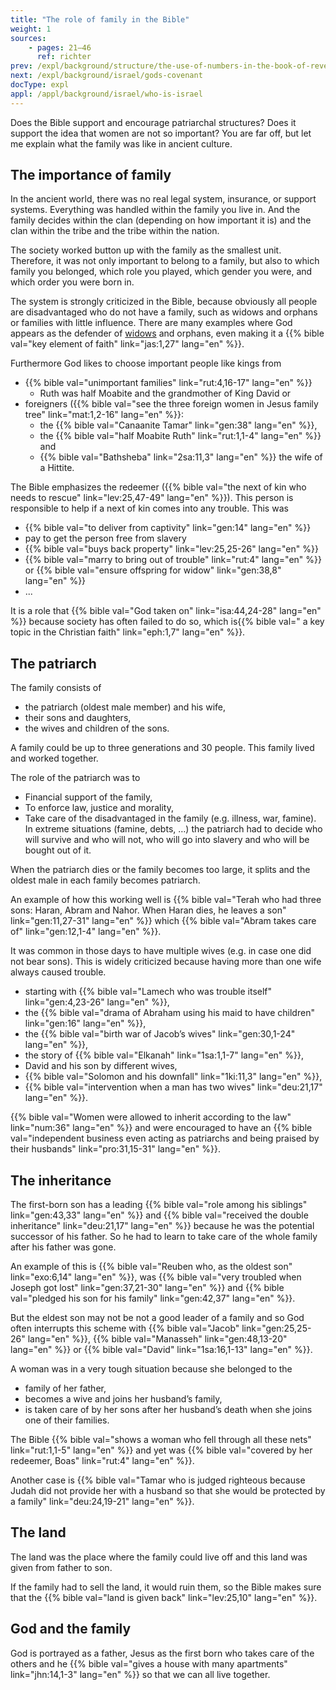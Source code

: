 ```yaml
---
title: "The role of family in the Bible"
weight: 1
sources:
    - pages: 21–46
      ref: richter
prev: /expl/background/structure/the-use-of-numbers-in-the-book-of-revelation
next: /expl/background/israel/gods-covenant
docType: expl
appl: /appl/background/israel/who-is-israel
---
```


Does the Bible support and encourage patriarchal structures? Does it support the idea that women are not so important? You are far off, but let me explain what the family was like in ancient culture.

## The importance of family

<a name="8181"></a>
In the ancient world, there was no real legal system, insurance, or support systems. Everything was handled within the family you live in. And the family decides within the clan (depending on how important it is) and the clan within the tribe and the tribe within the nation.

The society worked button up with the family as the smallest unit. Therefore, it was not only important to belong to a family, but also to which family you belonged, which role you played, which gender you were, and which order you were born in.

The system is strongly criticized in the Bible, because obviously all people are disadvantaged who do not have a family, such as widows and orphans or families with little influence. There are many examples where God appears as the defender of [widows](https://www.bibleserver.com/search/NIV/widows) and orphans, even making it a {{% bible val="key element of faith" link="jas:1,27" lang="en" %}}.

Furthermore God likes to choose important people like kings from 
- {{% bible val="unimportant families" link="rut:4,16-17" lang="en" %}} 
    - Ruth was half Moabite and the grandmother of King David or 
- foreigners ({{% bible val="see the three foreign women in Jesus family tree" link="mat:1,2-16" lang="en" %}}: 
    - the {{% bible val="Canaanite Tamar" link="gen:38" lang="en" %}}, 
    - the {{% bible val="half Moabite Ruth" link="rut:1,1-4" lang="en" %}} and 
    - {{% bible val="Bathsheba" link="2sa:11,3" lang="en" %}} the wife of a Hittite.

The Bible emphasizes the redeemer ({{% bible val="the next of kin who needs to rescue" link="lev:25,47-49" lang="en" %}}). This person is responsible to help if a next of kin comes into any trouble. This was
- {{% bible val="to deliver from captivity" link="gen:14" lang="en" %}}
- pay to get the person free from slavery
- {{% bible val="buys back property" link="lev:25,25-26" lang="en" %}}
- {{% bible val="marry to bring out of trouble" link="rut:4" lang="en" %}} or {{% bible val="ensure offspring for widow" link="gen:38,8" lang="en" %}}
- ...

It is a role that {{% bible val="God taken on" link="isa:44,24-28" lang="en" %}} because society has often failed to do so, which is{{% bible val=" a key topic in the Christian faith" link="eph:1,7" lang="en" %}}.

## The patriarch

<a name="7e2f"></a>
The family consists of

- the patriarch (oldest male member) and his wife,
- their sons and daughters,
- the wives and children of the sons.

A family could be up to three generations and 30 people. This family lived and worked together.

The role of the patriarch was to

- Financial support of the family,
- To enforce law, justice and morality,
- Take care of the disadvantaged in the family (e.g. illness, war, famine). In extreme situations (famine, debts, …) the patriarch had to decide who will survive and who will not, who will go into slavery and who will be bought out of it.

When the patriarch dies or the family becomes too large, it splits and the oldest male in each family becomes patriarch.

An example of how this working well is {{% bible val="Terah who had three sons: Haran, Abram and Nahor. When Haran dies, he leaves a son" link="gen:11,27-31" lang="en" %}} which {{% bible val="Abram takes care of" link="gen:12,1-4" lang="en" %}}.

It was common in those days to have multiple wives (e.g. in case one did not bear sons). This is widely criticized because having more than one wife always caused trouble.

- starting with {{% bible val="Lamech who was trouble itself" link="gen:4,23-26" lang="en" %}},
- the {{% bible val="drama of Abraham using his maid to have children" link="gen:16" lang="en" %}},
- the {{% bible val="birth war of Jacob’s wives" link="gen:30,1-24" lang="en" %}},
- the story of {{% bible val="Elkanah" link="1sa:1,1-7" lang="en" %}},
- David and his son by different wives,
- {{% bible val="Solomon and his downfall" link="1ki:11,3" lang="en" %}},
- {{% bible val="intervention when a man has two wives" link="deu:21,17" lang="en" %}}.

{{% bible val="Women were allowed to inherit according to the law" link="num:36" lang="en" %}} and were encouraged to have an {{% bible val="independent business even acting as patriarchs and being praised by their husbands" link="pro:31,15-31" lang="en" %}}.

## The inheritance

<a name="4395"></a>
The first-born son has a leading {{% bible val="role among his siblings" link="gen:43,33" lang="en" %}} and {{% bible val="received the double inheritance" link="deu:21,17" lang="en" %}} because he was the potential successor of his father. So he had to learn to take care of the whole family after his father was gone.

An example of this is {{% bible val="Reuben who, as the oldest son" link="exo:6,14" lang="en" %}}, was {{% bible val="very troubled when Joseph got lost" link="gen:37,21-30" lang="en" %}} and {{% bible val="pledged his son for his family" link="gen:42,37" lang="en" %}}.

But the eldest son may not be not a good leader of a family and so God often interrupts this scheme with {{% bible val="Jacob" link="gen:25,25-26" lang="en" %}}, {{% bible val="Manasseh" link="gen:48,13-20" lang="en" %}} or {{% bible val="David" link="1sa:16,1-13" lang="en" %}}.

A woman was in a very tough situation because she belonged to the

- family of her father,
- becomes a wive and joins her husband’s family,
- is taken care of by her sons after her husband’s death when she joins one of their families.

The Bible {{% bible val="shows a woman who fell through all these nets" link="rut:1,1-5" lang="en" %}} and yet was {{% bible val="covered by her redeemer, Boas" link="rut:4" lang="en" %}}.

Another case is {{% bible val="Tamar who is judged righteous because Judah did not provide her with a husband so that she would be protected by a family" link="deu:24,19-21" lang="en" %}}.

## The land

<a name="b86e"></a>
The land was the place where the family could live off and this land was given from father to son.

If the family had to sell the land, it would ruin them, so the Bible makes sure that the {{% bible val="land is given back" link="lev:25,10" lang="en" %}}.

## God and the family

<a name="01d7"></a>
God is portrayed as a father, Jesus as the first born who takes care of the others and he {{% bible val="gives a house with many apartments" link="jhn:14,1-3" lang="en" %}} so that we can all live together.
